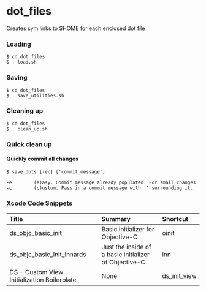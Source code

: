 # dot_files

Creates sym links to $HOME for each enclosed dot file

### Loading

```
$ cd dot_files
$ . load.sh
```

### Saving

```
$ cd dot_files
$ . save_utilities.sh
```

### Cleaning up
```
$ cd dot_files
$ . clean_up.sh
```

### Quick clean up
#### Quickly commit all changes
```
$ save_dots [-ec] ['commit_message']

-e        (e)asy. Commit message already populated. For small changes.
-c        (c)ustom. Pass in a commit message with '' surrounding it.
```
### Xcode Code Snippets
| Title | Summary | Shortcut |
| :--- | :--- | :--- |
| ds_objc_basic_init | Basic initializer for Objective-C | oinit |
| ds_objc_basic_init_innards | Just the inside of a basic initializer of Objective-C | inn |
| DS - Custom View Initialization Boilerplate | None | ds_init_view |
